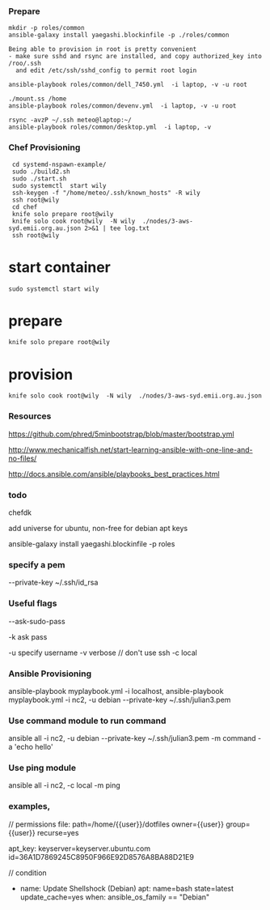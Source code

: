 


### Prepare
```
mkdir -p roles/common
ansible-galaxy install yaegashi.blockinfile -p ./roles/common

Being able to provision in root is pretty convenient
- make sure sshd and rsync are installed, and copy authorized_key into /roo/.ssh 
  and edit /etc/ssh/sshd_config to permit root login

ansible-playbook roles/common/dell_7450.yml  -i laptop, -v -u root

./mount.ss /home
ansible-playbook roles/common/devenv.yml  -i laptop, -v -u root 

rsync -avzP ~/.ssh meteo@laptop:~/
ansible-playbook roles/common/desktop.yml  -i laptop, -v
```


### Chef Provisioning
```
 cd systemd-nspawn-example/
 sudo ./build2.sh 
 sudo ./start.sh 
 sudo systemctl  start wily 
 ssh-keygen -f "/home/meteo/.ssh/known_hosts" -R wily
 ssh root@wily
 cd chef
 knife solo prepare root@wily
 knife solo cook root@wily  -N wily  ./nodes/3-aws-syd.emii.org.au.json 2>&1 | tee log.txt
 ssh root@wily
```

# start container
```
sudo systemctl start wily
```

# prepare
```
knife solo prepare root@wily
```

# provision
```
knife solo cook root@wily  -N wily  ./nodes/3-aws-syd.emii.org.au.json
```




### Resources
https://github.com/phred/5minbootstrap/blob/master/bootstrap.yml

http://www.mechanicalfish.net/start-learning-ansible-with-one-line-and-no-files/

http://docs.ansible.com/ansible/playbooks_best_practices.html

### todo

chefdk

add universe for ubuntu, non-free for debian 
apt keys

ansible-galaxy install yaegashi.blockinfile -p roles


### specify a pem
--private-key ~/.ssh/id_rsa


### Useful flags
--ask-sudo-pass

-k ask pass

-u specify username 
-v verbose
// don't use ssh
-c local


### Ansible Provisioning

ansible-playbook myplaybook.yml -i localhost,
ansible-playbook myplaybook.yml -i nc2, -u debian --private-key ~/.ssh/julian3.pem

### Use command module to run command 
ansible all -i nc2, -u debian --private-key ~/.ssh/julian3.pem -m command -a 'echo hello'


### Use ping module
ansible all -i nc2, -c local -m ping


### examples,

  // permissions
  file: path=/home/{{user}}/dotfiles owner={{user}} group={{user}} recurse=yes

  apt_key: keyserver=keyserver.ubuntu.com id=36A1D7869245C8950F966E92D8576A8BA88D21E9

  // condition 
  - name: Update Shellshock (Debian)
  apt: name=bash
    state=latest
    update_cache=yes
  when: ansible_os_family == "Debian"




